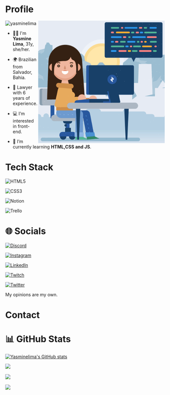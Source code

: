 <h1 align="left">Profile</h1> 

<img align="right" alt="Coding" width="400" src="/Media/woman.gif">   

<p align="left"> <img src="https://komarev.com/ghpvc/?username=yasminelima&label=Profile%20views&color=70A4FC&style=flat" alt="yasminelima" /> </p>

- 🙋‍♀️ I'm **Yasmine Lima**, 31y, she/her.
- 🌍 Brazilian from Salvador, Bahia. 
- 👔 Lawyer with 6 years of experience.

- 💻 I’m interested in front-end.
- 🌱 I’m currently learning **HTML,CSS and JS**.

<h1 align="left">Tech Stack</h1>

![HTML5](https://img.shields.io/badge/html5-%23E34F26.svg?style=for-the-badge&logo=html5&logoColor=white)

![CSS3](https://img.shields.io/badge/css3-%231572B6.svg?style=for-the-badge&logo=css3&logoColor=white)

![Notion](https://img.shields.io/badge/Notion-%23000000.svg?style=for-the-badge&logo=notion&logoColor=white) 

![Trello](https://img.shields.io/badge/Trello-%23026AA7.svg?style=for-the-badge&logo=Trello&logoColor=white)

<h1 align="left">🌐 Socials</h1>

[![Discord](https://img.shields.io/badge/Discord-%237289DA.svg?logo=discord&logoColor=white)](htttps://discord.gg/Bimbas#6465) 

[![Instagram](https://img.shields.io/badge/Instagram-%23E4405F.svg?logo=Instagram&logoColor=white)](https://instagram.com/yasmine_lima) 

[![LinkedIn](https://img.shields.io/badge/LinkedIn-%230077B5.svg?logo=linkedin&logoColor=white)](https://linkedin.com/in/yasminelimadev) 

[![Twitch](https://img.shields.io/badge/Twitch-%239146FF.svg?logo=Twitch&logoColor=white)](https://twitch.tv/bimbas) 

[![Twitter](https://img.shields.io/badge/Twitter-%231DA1F2.svg?logo=Twitter&logoColor=white)](https://twitter.com/biribimbas) 

<p align="left">My opinions are my own.</p>

<h1 align="left">Contact</h1>

<h1 align="left">📊 GitHub Stats</h1>

[![Yasminelima's GitHub stats](https://github-readme-stats.vercel.app/api?username=yasminelima&theme=tokyonight&show_icons=true)](https://github.com/yasminelima/yasminelima/blob/main/README.md)

![](https://github-readme-stats.vercel.app/api?username=yasminelima&theme=tokyonight&hide_border=false&include_all_commits=true&count_private=true)<br/>

![](https://github-readme-streak-stats.herokuapp.com/?user=yasminelima&theme=tokyonight&hide_border=false)<br/>

![](https://github-readme-stats.vercel.app/api/top-langs/?username=yasminelima&theme=tokyonight&hide_border=false&include_all_commits=true&count_private=true&layout=compact)